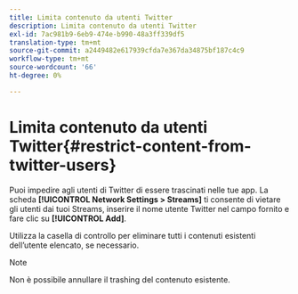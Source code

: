 ```yaml
---
title: Limita contenuto da utenti Twitter
description: Limita contenuto da utenti Twitter
exl-id: 7ac981b9-6eb9-474e-b990-48a3ff339df5
translation-type: tm+mt
source-git-commit: a2449482e617939cfda7e367da34875bf187c4c9
workflow-type: tm+mt
source-wordcount: '66'
ht-degree: 0%

---
```


# Limita contenuto da utenti Twitter{#restrict-content-from-twitter-users}

Puoi impedire agli utenti di Twitter di essere trascinati nelle tue app. La scheda **[!UICONTROL Network Settings > Streams]** ti consente di vietare gli utenti dai tuoi Streams, inserire il nome utente Twitter nel campo fornito e fare clic su **[!UICONTROL Add]**.

Utilizza la casella di controllo per eliminare tutti i contenuti esistenti dell’utente elencato, se necessario.

>[!NOTE]
>
>Non è possibile annullare il trashing del contenuto esistente.
